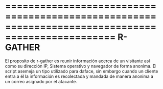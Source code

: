 =================================================================================================
											R-GATHER
=================================================================================================
El proposito de r-gather es reunir información acerca de un visitante así como su dirección IP, 
Sistema operativo y navegador de forma anonima.
El script asemeja un tipo utilizado para daface, sin embargo cuando un cliente entra a él 
la información es recolectada y mandada de manera anonima a un correo asignado por el atacante.
